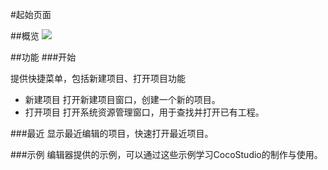 #起始页面

##概览
![](./res/main_window.jpg)

##功能
###开始

提供快捷菜单，包括新建项目、打开项目功能

- 新建项目
打开新建项目窗口，创建一个新的项目。
- 打开项目
打开系统资源管理窗口，用于查找并打开已有工程。

###最近
显示最近编辑的项目，快速打开最近项目。

###示例
编辑器提供的示例，可以通过这些示例学习CocoStudio的制作与使用。